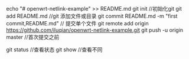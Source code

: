 echo "# openwrt-netlink-example" >> README.md
git init  //初始化git
git add README.md  //git 添加文件或目录
git commit README.md -m "first commit,README.md"   // 提交单个文件
git remote add origin https://github.com/iluqian/openwrt-netlink-example.git
git push -u origin master   //首次提交之前


git status     //查看状态
git show         //查看不同
